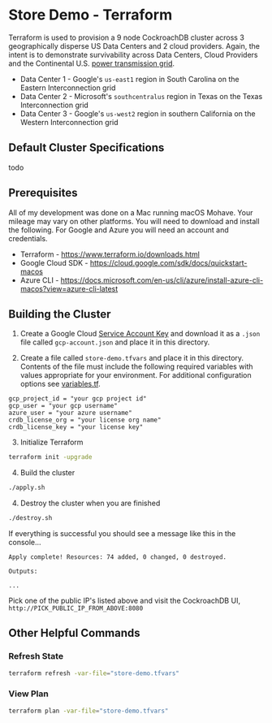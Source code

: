# Store Demo - Terraform

Terraform is used to provision a 9 node CockroachDB cluster across 3 geographically disperse US Data Centers and 2 cloud providers.  Again, the intent is to demonstrate survivability across Data Centers, Cloud Providers and the Continental U.S. [power transmission grid](https://en.wikipedia.org/wiki/Continental_U.S._power_transmission_grid).
* Data Center 1 - Google's `us-east1` region in South Carolina on the Eastern Interconnection grid
* Data Center 2 - Microsoft's `southcentralus` region in Texas on the Texas Interconnection grid
* Data Center 3 - Google's `us-west2` region in southern California on the Western Interconnection grid

## Default Cluster Specifications
todo
 
## Prerequisites
All of my development was done on a Mac running macOS Mohave.  Your mileage may vary on other platforms.  You will need to download and install the following.  For Google and Azure you will need an account and credentials.
* Terraform - https://www.terraform.io/downloads.html
* Google Cloud SDK - https://cloud.google.com/sdk/docs/quickstart-macos
* Azure CLI - https://docs.microsoft.com/en-us/cli/azure/install-azure-cli-macos?view=azure-cli-latest

## Building the Cluster
1) Create a Google Cloud [Service Account Key](https://cloud.google.com/docs/authentication/getting-started) and download it as a `.json` file called `gcp-account.json` and place it in this directory.

2) Create a file called `store-demo.tfvars` and place it in this directory.  Contents of the file must include the following required variables with values appropriate for your environment.  For additional configuration options see [variables.tf](variables.tf).
```hcl-terraform
gcp_project_id = "your gcp project id"
gcp_user = "your gcp username"
azure_user = "your azure username"
crdb_license_org = "your license org name"
crdb_license_key = "your license key"
```
3) Initialize Terraform
```bash
terraform init -upgrade
```

4) Build the cluster
```bash
./apply.sh
```

4) Destroy the cluster when you are finished
```bash
./destroy.sh
```

If everything is successful you should see a message like this in the console...
```text
Apply complete! Resources: 74 added, 0 changed, 0 destroyed.

Outputs:

...
```

Pick one of the public IP's listed above and visit the CockroachDB UI, `http://PICK_PUBLIC_IP_FROM_ABOVE:8080`

## Other Helpful Commands

### Refresh State
```bash
terraform refresh -var-file="store-demo.tfvars"
```

### View Plan
```bash
terraform plan -var-file="store-demo.tfvars"
```

